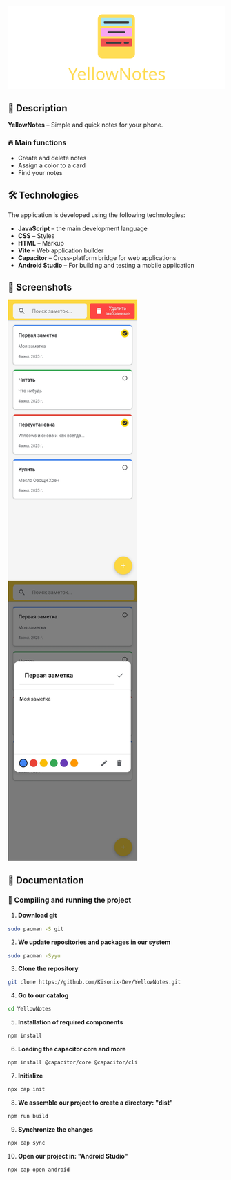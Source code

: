 <p align="center"><img src=".github/img/header.png"></p>

## 🎵 Description

**YellowNotes** – Simple and quick notes for your phone.

### 🔥 Main functions

- Create and delete notes
- Assign a color to a card
- Find your notes

## 🛠 Technologies

The application is developed using the following technologies:

- **JavaScript** – the main development language
- **CSS** – Styles
- **HTML** – Markup
- **Vite** – Web application builder
- **Capacitor** – Cross-platform bridge for web applications
- **Android Studio** – For building and testing a mobile application

## 📱 Screenshots

<img src="https://github.com/Kisonix-Dev/YellowNotes/blob/main/.github/img/1.jpg?raw=true" width="300" />
<img src="https://github.com/Kisonix-Dev/YellowNotes/blob/main/.github/img/2.jpg?raw=true" width="300" />

## 📖 Documentation

### 🚀 Compiling and running the project

1. **Download git**

```bash
sudo pacman -S git
```

2. **We update repositories and packages in our system**

```bash
sudo pacman -Syyu
```

3. **Clone the repository**

```bash
git clone https://github.com/Kisonix-Dev/YellowNotes.git
```

4. **Go to our catalog**

```bash
cd YellowNotes
```

5. **Installation of required components**

```bash
npm install
```

6. **Loading the capacitor core and more**

```bash
npm install @capacitor/core @capacitor/cli
```

7. **Initialize**

```bash
npx cap init
```

8. **We assemble our project to create a directory: "dist"**

```bash
npm run build
```

9. **Synchronize the changes**

```bash
npx cap sync
```

10. **Open our project in: "Android Studio"**

```bash
npx cap open android
```
